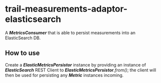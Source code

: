 # trail-measurements-adaptor-elasticsearch

A **_MetricsConsumer_** that is able to persist measurements into an ElasticSearch DB.

## How to use

Create a **_ElasticMetricsPersistor_** instance by providing an instance of **_ElasticSearch_** REST Client to _**ElasticMetricsPersistor**.from()_; the client will then be used for persisting any **_Metric_** instances incoming.